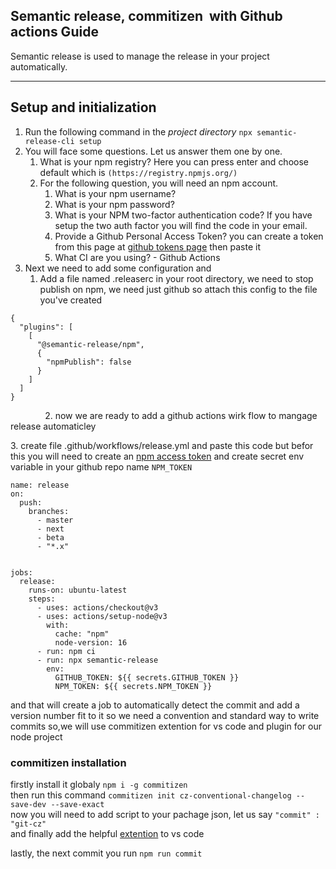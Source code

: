 ## Semantic release, commitizen  with Github actions Guide

Semantic release is used to manage the release in your project automatically.

---

## Setup and initialization

1.  Run the following command in the _project directory_ `npx semantic-release-cli setup`
2.  You will face some questions. Let us answer them one by one.
    1.  What is your npm registry? Here you can press enter and choose default which is `(https://registry.npmjs.org/)`
    2.  For the following question, you will need an npm account.
        1.  What is your npm username?
        2.  What is your npm password?
        3.  What is your NPM two-factor authentication code? If you have setup the two auth factor you will find the code in your email.
        4.  Provide a Github Personal Access Token? you can create a token from this page at [github tokens page](https://github.com/settings/tokens/new?scopes=repo) then paste it
        5.  What CI are you using? - Github Actions
3.  Next we need to add some configuration and
    1.  Add a file named .releaserc in your root directory, we need to stop publish on npm, we need just github so attach this config to the file you've created

```plaintext
{
  "plugins": [
    [
      "@semantic-release/npm",
      {
        "npmPublish": false
      }
    ]
  ]
}
```

              2. now we are ready to add a github actions wirk flow to mangage release automaticley

3\. create file .github/workflows/release.yml and paste this code but befor this you will need to create an [npm access token](https://www.npmjs.com/settings/ahmedtolan/tokens/) and create secret env variable in your github repo name `NPM_TOKEN`

```plaintext
name: release
on:
  push:
    branches:
      - master
      - next
      - beta
      - "*.x"


jobs:
  release:
    runs-on: ubuntu-latest
    steps:
      - uses: actions/checkout@v3
      - uses: actions/setup-node@v3
        with:
          cache: "npm"
          node-version: 16
      - run: npm ci
      - run: npx semantic-release
        env:
          GITHUB_TOKEN: ${{ secrets.GITHUB_TOKEN }}
          NPM_TOKEN: ${{ secrets.NPM_TOKEN }}
```

and that will create a job to automatically detect the commit and add a version number fit to it so we need a convention and standard way to write commits so,we will use commitizen extention for vs code and plugin for our node project

### commitizen installation

firstly install it globaly `npm i -g commitizen`  
then run this command `commitizen init cz-conventional-changelog --save-dev --save-exact`  
now you will need to add script to your pachage json, let us say `"commit" : "git-cz"`  
and finally add the helpful [extention](https://marketplace.visualstudio.com/items?itemName=KnisterPeter.vscode-commitizen) to vs code

lastly, the next commit you run `npm run commit`
